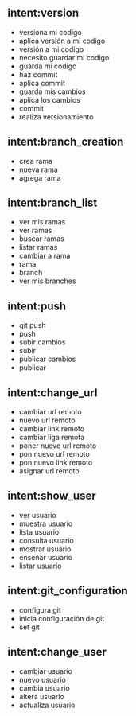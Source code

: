 ## intent:version
- versiona mi codigo
- aplica versión a mi codigo
- versión a mi codigo
- necesito guardar mi codigo
- guarda mi codigo
- haz commit
- aplica commit
- guarda mis cambios
- aplica los cambios
- commit
- realiza versionamiento

## intent:branch_creation
- crea rama
- nueva rama
- agrega rama

## intent:branch_list
- ver mis ramas
- ver ramas
- buscar ramas
- listar ramas
- cambiar a rama
- rama
- branch
- ver mis branches

## intent:push
- git push
- push
- subir cambios
- subir
- publicar cambios
- publicar

## intent:change_url
- cambiar url remoto
- nuevo url remoto
- cambiar link remoto
- cambiar liga remota
- poner nuevo url remoto
- pon nuevo url remoto
- pon nuevo link remoto
- asignar url remoto

## intent:show_user
- ver usuario
- muestra usuario
- lista usuario
- consulta usuario
- mostrar usuario
- enseñar usuario
- listar usuario

## intent:git_configuration
- configura git
- inicia configuración de git
- set git

## intent:change_user
- cambiar usuario
- nuevo usuario
- cambia usuario
- altera usuario
- actualiza usuario